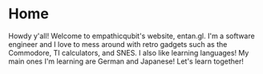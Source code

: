 # Home

Howdy y'all! Welcome to empathicqubit's website, entan.gl. I'm a software
engineer and I love to mess around with retro gadgets such as the Commodore,
TI calculators, and SNES. I also like learning languages! My main ones I'm
learning are German and Japanese! Let's learn together!